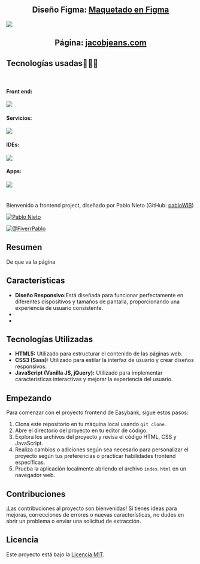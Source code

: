 <h2 align="center">Diseño Figma: <a href="https://www.figma.com/design/dY5UYnagx1Bioo69LisSOr/Jacob-Jeans?node-id=0-1&p=f&t=IgKAI3L2vNrZJxzA-0">Maquetado en Figma</a></h2>

<img src="IMG/hero.jpg">

<h2 align="center">Página: <a href="https://jacob-jeans.vercel.app/">jacobjeans.com</a></h2>

<h2>Tecnologías usadas👨🏻‍💻</h2>
<br>
<h4>Front end: </h4>
<img src="https://skillicons.dev/icons?i=html,css,sass,js,jquery"/>

<h4>Servicios: </h4>
<img src="https://skillicons.dev/icons?i=git,github"/>

<h4>IDEs: </h4>
<img src="https://skillicons.dev/icons?i=vscode"/>

<h4>Apps:</h4>
<img src="https://skillicons.dev/icons?i=figma" />

<h1></h1>

<p>Bienvenido a  frontend project, diseñado por Pablo Nieto (GitHub: <a href="https://github.com/pabloWIB">pabloWIB</a>)</p>

<a href="https://www.linkedin.com/in/pablo-nieto-perez-39a530292/" target="blank"><img align="center" src="https://img.shields.io/badge/LinkedIn-0077B5?style=for-the-badge&logo=linkedin&logoColor=white" alt="Pablo Nieto"/></a>

<a href="https://www.fiverr.com/pablonietop?source=gig_page" target="blank"><img align="center" src="https://img.shields.io/badge/fiverr-1DBF73?style=for-the-badge&logo=fiverr&logoColor=white" alt="@FiverrPablo"  /></a>


<h2>Resumen</h2>

<p>De que va la página</p>

<h2>Características</h2>

<ul>
    <li><strong>Diseño Responsivo:</strong>Está diseñada para funcionar perfectamente en diferentes dispositivos y tamaños de pantalla, proporcionando una experiencia de usuario consistente.</li>
    <li><strong></strong></li>
    <li><strong></strong></li>
</ul>

<h2>Tecnologías Utilizadas</h2>

<ul>
    <li><strong>HTML5:</strong> Utilizado para estructurar el contenido de las páginas web.</li>
    <li><strong>CSS3 (Sass):</strong> Utilizado para estilar la interfaz de usuario y crear diseños responsivos.</li>
    <li><strong>JavaScript (Vanilla JS, jQuery):</strong> Utilizado para implementar características interactivas y mejorar la experiencia del usuario.</li>
</ul>

<h2>Empezando</h2>

<p>Para comenzar con el proyecto frontend de Easybank, sigue estos pasos:</p>

<ol>
    <li>Clona este repositorio en tu máquina local usando <code>git clone</code>.</li>
    <li>Abre el directorio del proyecto en tu editor de código.</li>
    <li>Explora los archivos del proyecto y revisa el código HTML, CSS y JavaScript.</li>
    <li>Realiza cambios o adiciones según sea necesario para personalizar el proyecto según tus preferencias o practicar habilidades frontend específicas.</li>
    <li>Prueba la aplicación localmente abriendo el archivo <code>index.html</code> en un navegador web.</li>
</ol>

<h2>Contribuciones</h2>

<p>¡Las contribuciones al proyecto son bienvenidas! Si tienes ideas para mejoras, correcciones de errores o nuevas características, no dudes en abrir un problema o enviar una solicitud de extracción.</p>

<h2>Licencia</h2>
<p>Este proyecto está bajo la <a href="LICENSE">Licencia MIT</a>.</p>
